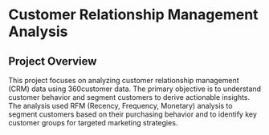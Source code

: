 # Customer Relationship Management Analysis
## Project Overview
This project focuses on analyzing customer relationship management (CRM) data using 360customer data. The primary objective is to understand customer behavior and segment customers to derive actionable insights. The analysis used RFM (Recency, Frequency, Monetary) analysis to segment customers based on their purchasing behavior and to identify key customer groups for targeted marketing strategies.


